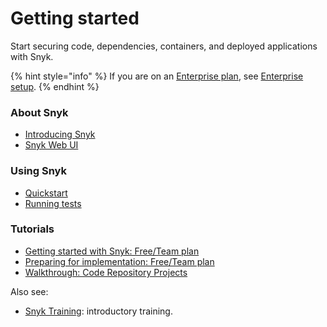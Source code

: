 # Getting started

Start securing code, dependencies, containers, and deployed applications with Snyk.

{% hint style="info" %}
If you are on an [Enterprise plan](../more-info/plans.md), see [Enterprise setup](../enterprise-setup/).
{% endhint %}

### About Snyk

* [Introducing Snyk](introducing-snyk.md)
* [Snyk Web UI](getting-started-with-the-snyk-web-ui.md)

### Using Snyk

* [Quickstart](quickstart/)
* [Running tests](running-tests.md)

### Tutorials

* [Getting started with Snyk: Free/Team plan](../guides/getting-started-with-snyk-free-team-plan.md)
* [Preparing for implementation: Free/Team plan](../guides/preparing-for-implementation-free-team-plan.md)
* [Walkthrough: Code Repository Projects](walkthrough-code-repository-projects/)

Also see:

* [Snyk Training](https://training.snyk.io/):  introductory training.
